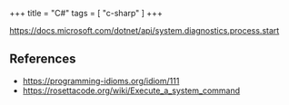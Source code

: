 +++
title = "C#"
tags = [ "c-sharp" ]
+++

<https://docs.microsoft.com/dotnet/api/system.diagnostics.process.start>

## References

- <https://programming-idioms.org/idiom/111>
- <https://rosettacode.org/wiki/Execute_a_system_command>
